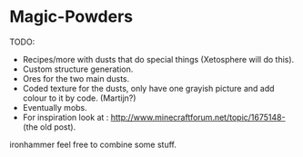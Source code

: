 Magic-Powders
=============
TODO:

- Recipes/more with dusts that do special things (Xetosphere will do this).
- Custom structure generation.
- Ores for the two main dusts.
- Coded texture for the dusts, only have one grayish picture and add colour to it by code. (Martijn?)
- Eventually mobs.
- For inspiration look at : http://www.minecraftforum.net/topic/1675148- (the old post).

ironhammer feel free to combine some stuff.
